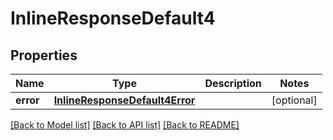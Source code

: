 # InlineResponseDefault4

## Properties
Name | Type | Description | Notes
------------ | ------------- | ------------- | -------------
**error** | [**InlineResponseDefault4Error**](InlineResponseDefault4Error.md) |  | [optional] 

[[Back to Model list]](../README.md#documentation-for-models) [[Back to API list]](../README.md#documentation-for-api-endpoints) [[Back to README]](../README.md)


